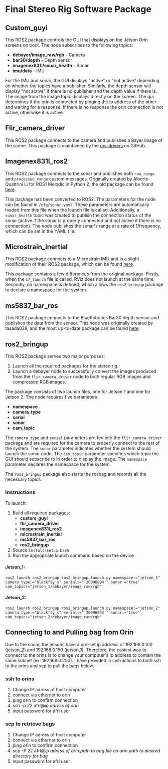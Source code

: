 # Final Stereo Rig Software Package

## Custom_guyi

This ROS2 package controls the GUI that displays on the Jetson Orin screens on boot. The node subscribes to the following topics:
- **debayer/image_raw/rgb** - Camera
- **bar30/depth** - Depth sensor
- **imagenex831l/sonar_health** - Sonar
- **imu/data** - IMU

For the IMU and sonar, the GUI displays "active" or "not active" depending on whether the topics have a publisher. Similarly, the depth sensor will display "not active" if there is no publisher and the depth value if there is. The image from the image topic displays directly on the screen. The gui determines if the orin is connected by pinging the ip address of the other and waiting for a response. If there is no response the orin connection is not active, otherwise it is active.

## Flir_camera_driver

This ROS2 package connects to the camera and publishes a Bayer image of the scene. This package is maintained by the [ros-drivers](https://github.com/ros-drivers/flir_camera_driver/tree/humble-devel) on GitHub.

## Imagenex831l_ros2

This ROS2 package connects to the sonar and publishes both `raw_range` and `processed_range` custom messages. Originally created by Alberto Quattrini Li for ROS1 Melodic in Python 2, the old package can be found [here](https://github.com/quattrinili/imagenex831l).

This package has been converted to ROS2. The parameters for the node can be found in `/cfg/sonar.yaml`. These parameters are automatically loaded from this file when the launch file is called. Additionally, a `sonar_health` topic was created to publish the connection status of the sonar (active if the sonar is properly connected and not active if there is no connection). The node publishes the sonar's range at a rate of 1/frequency, which can be set in the YAML file.

## Microstrain_inertial

This ROS2 package connects to a Microstrain IMU and is a slight modification of their ROS2 package, which can be found [here](https://github.com/LORD-MicroStrain/microstrain_inertial/tree/ros2).

This package contains a few differences from the original package. Firstly, when the `c7_launch` file is called, RViz does not launch at the same time. Secondly, no namespace is defined, which allows the `ros2_bringup` package to declare a namespace for the system.

## ms5837_bar_ros

This ROS2 package connects to the BlueRobotics Bar30 depth sensor and publishes the data from the sensor. This node was originally created by tasada038, and the most up-to-date package can be found [here](https://github.com/tasada038/ms5837_bar_ros).

## ros2_bringup

This ROS2 package serves two major purposes: 
1. Launch all the required packages for the stereo rig.
2. Launch a debayer node to successfully convert the images produced from the `flir_camera_driver` node to both regular RGB images and compressed RGB images.

The package consists of two launch files, one for Jetson 1 and one for Jetson 2. The node requires five parameters:
- **namespace**
- **camera_type**
- **serial**
- **sonar**
- **cam_topic**

The `camera_type` and `serial` parameters are fed into the `flir_camera_driver` package and are required for the camera to properly connect to the rest of the system. The `sonar` parameter indicates whether the system should launch the sonar node. The `cam_topic` parameter specifies which topic the GUI should subscribe to in order to display the image. The `namespace` parameter declares the namespace for the system.

The `ros2_bringup` package also starts the rosbag and records all the necessary topics.

### Instructions
To launch:
1. Build all required packages:
   - **custom_guyi**
   - **flir_camera_driver**
   - **imagenex831l_ros2**
   - **microstrain_inertial**
   - **ms5837_bar_ros**
   - **ros2_bringup**
2. Source `install/setup.bash`
3. Run the appropriate launch command based on the device

#### Jetson_1:

``ros2 launch ros2_bringup ros2_bringup.launch.py namespace:="jetson_1" camera_type:="blackfly_s" serial:="'20096894'" sonar:='true' cam_topic:="jetson_1/debayer/image_raw/rgb"``

#### Jetson_2:

``ros2 launch ros2_bringup ros2_bringup.launch.py namespace:="jetson_2" camera_type:="blackfly_s" serial:="'20096894'" sonar:='true' cam_topic:="jetson_2/debayer/image_raw/rgb"``

## Connecting to and Pulling bag from Orin

Due to the sonar, the jetsons have a pre-set ip address of 192.168.0.100 (jetson_2) and 192.168.0.150 (jetson_1). Therefore, the easiest way to connect to the orins is to change your computer's ip address to contain the same subnet (ex: 192.168.0.250). I have provided in instructions to both ssh to the orins and scp to pull the bags below.

### ssh to orins
1. Change IP adress of host computer
2. connect via ethernet to orin
3. ping orin to confirm connection
4. ssh -p 22 afrl@_ip adress of orin_
5. input password for afrl user

### scp to retrieve bags
1. Change IP adress of host computer
2. connect via ethernet to orin
3. ping orin to confirm connection
4. scp -P 22 afrl@_ip adress of orin_:_path to bag file on orin_ _path to desired directory for bag_
5. input password for afrl user